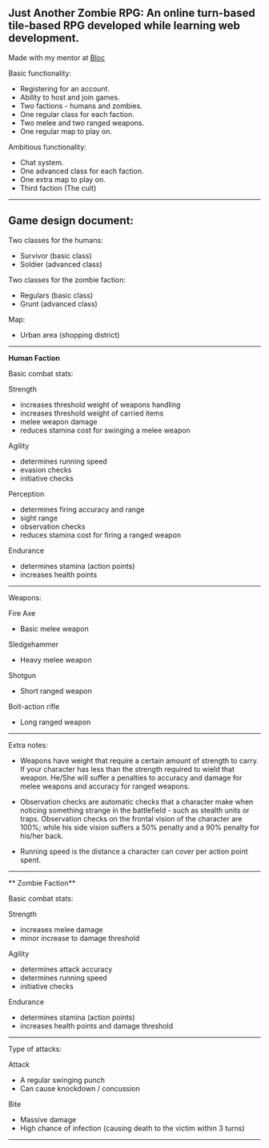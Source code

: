 ## Just Another Zombie RPG: An online turn-based tile-based RPG developed while learning web development.

Made with my mentor at [Bloc](http://bloc.io)

Basic functionality:

* Registering for an account.
* Ability to host and join games.
* Two factions - humans and zombies.
* One regular class for each faction.
* Two melee and two ranged weapons.
* One regular map to play on.

Ambitious functionality:

* Chat system.
* One advanced class for each faction.
* One extra map to play on.
* Third faction (The cult)

___

## Game design document:

Two classes for the humans:

- Survivor (basic class)
- Soldier (advanced class)

Two classes for the zombie faction:

- Regulars (basic class)
- Grunt (advanced class)

Map:

- Urban area (shopping district)

___

**Human Faction**

Basic combat stats:

Strength 
- increases threshold weight of weapons handling 
- increases threshold weight of carried items  
- melee weapon damage
- reduces stamina cost for swinging a melee weapon

Agility 
- determines running speed 
- evasion checks
- initiative checks

Perception
- determines firing accuracy and range 
- sight range
- observation checks
- reduces stamina cost for firing a ranged weapon

Endurance 
- determines stamina (action points)
- increases health points

___

Weapons:

Fire Axe
- Basic melee weapon

Sledgehammer
- Heavy melee weapon

Shotgun
- Short ranged weapon

Bolt-action rifle
- Long ranged weapon

___

Extra notes:

- Weapons have weight that require a certain amount of strength to carry. If your character has less than the strength required
to wield that weapon. He/She will suffer a penalties to accuracy and damage for melee weapons and accuracy for ranged weapons.

- Observation checks are automatic checks that a character make when noticing something strange in the battlefield - such as stealth
units or traps. Observation checks on the frontal vision of the character are 100%; while his side vision suffers a 50% penalty
and a 90% penalty for his/her back.

- Running speed is the distance a character can cover per action point spent.

___

** Zombie Faction**

Basic combat stats:

Strength
- increases melee damage
- minor increase to damage threshold

Agility
- determines attack accuracy
- determines running speed
- initiative checks

Endurance
- determines stamina (action points)
- increases health points and damage threshold

___

Type of attacks:

Attack
- A regular swinging punch
- Can cause knockdown / concussion

Bite
- Massive damage
- High chance of infection (causing death to the victim within 3 turns)

___
